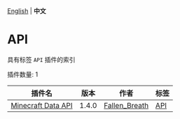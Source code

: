 [English](readme.md) | **中文**

# API

具有标签 `API` 插件的索引

插件数量: 1

| 插件名 | 版本 | 作者 | 标签 |
| --- | --- | --- | --- |
| [Minecraft Data API](/plugins/minecraft_data_api/readme-zh_cn.md) | 1.4.0 | [Fallen_Breath](https://github.com/Fallen-Breath) | [API](/labels/api/readme-zh_cn.md) |
